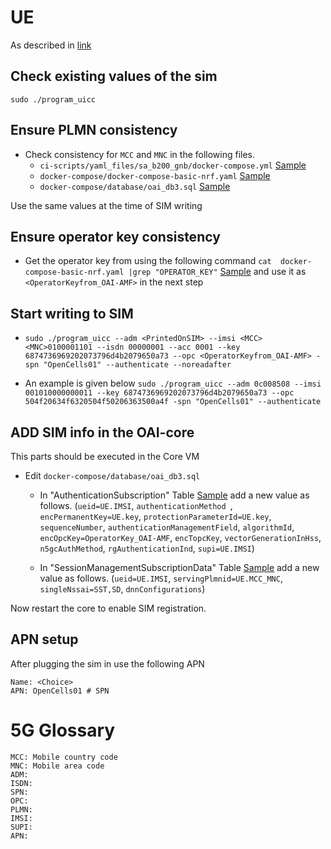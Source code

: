 # UE
As described in [link](https://open-cells.com/index.php/uiccsim-programing/)
## Check existing values of the sim
`sudo ./program_uicc`

## Ensure PLMN consistency
* Check consistency for `MCC` and `MNC` in the following files.
	* <GnodeB repo> `ci-scripts/yaml_files/sa_b200_gnb/docker-compose.yml` [Sample](https://github.com/subhrendu1987/oai-gnodeb/blob/main/ci-scripts/yaml_files/sa_b200_gnb/docker-compose.yml)
	* <Core VM repo> `docker-compose/docker-compose-basic-nrf.yaml` [Sample](https://github.com/subhrendu1987/oai-core/blob/main/docker-compose/docker-compose-basic-nrf.yaml)
	* <Core VM repo> `docker-compose/database/oai_db3.sql` [Sample](https://github.com/subhrendu1987/oai-core/blob/main/docker-compose/database/oai_db3.sql)

Use the same values at the time of SIM writing

## Ensure operator key consistency
* Get the operator key from <Core VM repo> using the following command `cat  docker-compose-basic-nrf.yaml |grep "OPERATOR_KEY"`
[Sample](https://github.com/subhrendu1987/oai-core/blob/main/docker-compose/docker-compose-basic-nrf.yaml) and use it as `<OperatorKeyfrom_OAI-AMF>` in the next step

## Start writing to SIM
* `sudo ./program_uicc --adm <PrintedOnSIM> --imsi <MCC><MNC>0100001101 --isdn 00000001 --acc 0001 --key 6874736969202073796d4b2079650a73 --opc <OperatorKeyfrom_OAI-AMF> -spn "OpenCells01" --authenticate --noreadafter`

* An example is given below
`sudo ./program_uicc --adm 0c008508 --imsi 001010000000011 --key 6874736969202073796d4b2079650a73 --opc 504f20634f6320504f50206363500a4f -spn "OpenCells01" --authenticate`

## ADD SIM info in the OAI-core
This parts should be executed in the Core VM

* Edit `docker-compose/database/oai_db3.sql` 
	* In "AuthenticationSubscription" Table [Sample](https://github.com/subhrendu1987/oai-core/blob/main/docker-compose/database/oai_db3.sql#L154) add a new value as follows.
	(`ueid=UE.IMSI`, `authenticationMethod `, `encPermanentKey=UE.key`, `protectionParameterId=UE.key`, `sequenceNumber`, `authenticationManagementField`, `algorithmId`, `encOpcKey=OperatorKey_OAI-AMF`, `encTopcKey`, `vectorGenerationInHss`, `n5gcAuthMethod`, `rgAuthenticationInd`, `supi=UE.IMSI`)

	* In "SessionManagementSubscriptionData" Table [Sample](https://github.com/subhrendu1987/oai-core/blob/main/docker-compose/database/oai_db3.sql#L309) add a new value as follows.
	(`ueid=UE.IMSI`, `servingPlmnid=UE.MCC_MNC`, `singleNssai=SST,SD`, `dnnConfigurations`)

Now restart the core to enable SIM registration.
## APN setup
After plugging the sim in use the following APN
```
Name: <Choice>
APN: OpenCells01 # SPN
```
# 5G Glossary
```
MCC: Mobile country code
MNC: Mobile area code
ADM: 
ISDN:
SPN:
OPC:
PLMN:
IMSI:
SUPI:
APN:
```